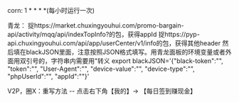 corn: 1 * * * *(每小时运行一次)

青龙：
捉https://market.chuxingyouhui.com/promo-bargain-api/activity/mqq/api/indexTopInfo?的包，获得appId
捉https://pyp-api.chuxingyouhui.com/api/app/userCenter/v1/info的包，获得其他header
然后填在blackJSON里面，注意按照JSON格式填写。用青龙面板的环境变量或者外面用双引号的，字符串内需要用\"转义
export blackJSON='{"black-token":"", "token":"", "User-Agent":"", "device-value":"", "device-type":"", "phpUserId":"", "appId":""}'

V2P，圈X：重写方法 -- 点击右下角【我的】-> 【每日签到赚现金】
